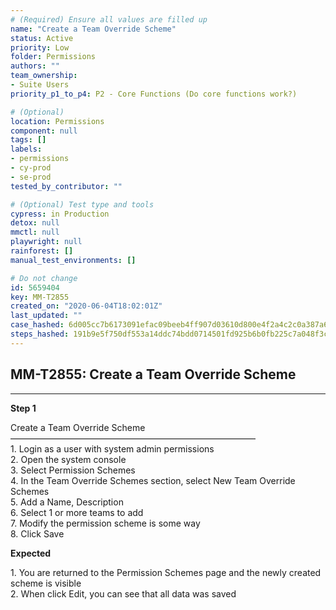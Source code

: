 ```yaml
---
# (Required) Ensure all values are filled up
name: "Create a Team Override Scheme"
status: Active
priority: Low
folder: Permissions
authors: ""
team_ownership:
- Suite Users
priority_p1_to_p4: P2 - Core Functions (Do core functions work?)

# (Optional)
location: Permissions
component: null
tags: []
labels:
- permissions
- cy-prod
- se-prod
tested_by_contributor: ""

# (Optional) Test type and tools
cypress: in Production
detox: null
mmctl: null
playwright: null
rainforest: []
manual_test_environments: []

# Do not change
id: 5659404
key: MM-T2855
created_on: "2020-06-04T18:02:01Z"
last_updated: ""
case_hashed: 6d005cc7b6173091efac09beeb4ff907d03610d800e4f2a4c2c0a387a60e2d45efe5744382045be4864629c33fd7485c
steps_hashed: 191b9e5f750df553a14ddc74bdd0714501fd925b6b0fb225c7a048f3c70dca92eea76a7f6e21c93bceca5da395cc787c
---
```


<!-- (Auto-generated) Based on frontmatter's "key" and "name" -->

## MM-T2855: Create a Team Override Scheme

---

**Step 1**

Create a Team Override Scheme\
————————————————————————————\
1\. Login as a user with system admin permissions\
2\. Open the system console\
3\. Select Permission Schemes\
4\. In the Team Override Schemes section, select New Team Override Schemes\
5\. Add a Name, Description\
6\. Select 1 or more teams to add\
7\. Modify the permission scheme is some way\
8\. Click Save

**Expected**

1\. You are returned to the Permission Schemes page and the newly created scheme is visible\
2\. When click Edit, you can see that all data was saved
